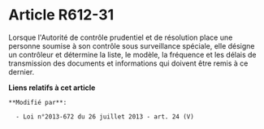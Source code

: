 # Article R612-31

Lorsque l'Autorité de contrôle prudentiel et de résolution place une personne soumise à son contrôle sous surveillance
spéciale, elle désigne un contrôleur et détermine la liste, le modèle, la fréquence et les délais de transmission des
documents et informations qui doivent être remis à ce dernier.

**Liens relatifs à cet article**

	**Modifié par**:

	  - Loi n°2013-672 du 26 juillet 2013 - art. 24 (V)
